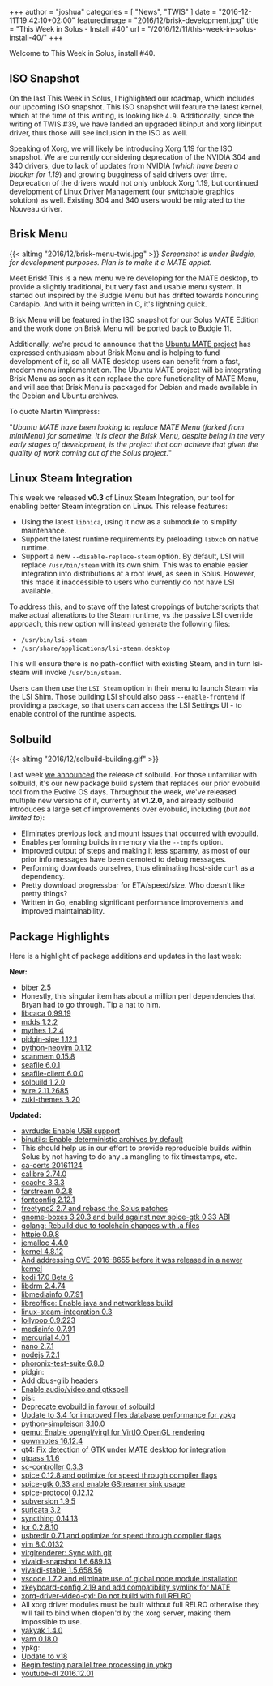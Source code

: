 +++
author = "joshua"
categories = [
"News",
"TWIS"
]
date =  "2016-12-11T19:42:10+02:00"
featuredimage = "2016/12/brisk-development.jpg"
title = "This Week in Solus - Install #40"
url = "/2016/12/11/this-week-in-solus-install-40/"
+++

Welcome to This Week in Solus, install #40.

## ISO Snapshot

On the last This Week in Solus, I highlighted our roadmap, which includes our upcoming ISO snapshot. This ISO snapshot will feature the latest kernel, which at the time of this writing, is looking like `4.9`. Additionally, since the writing of TWIS #39, 
we have landed an upgraded libinput and xorg libinput driver, thus those will see inclusion in the ISO as well.

Speaking of Xorg, we will likely be introducing Xorg 1.19 for the ISO snapshot. We are currently considering deprecation of the NVIDIA 304 and 340 drivers, due to lack of updates from NVIDIA (*which have been a blocker for 1.19*) and growing bugginess of 
said drivers over time. Deprecation of the drivers would not only unblock Xorg 1.19, but continued development of Linux Driver Management (our switchable graphics solution) as well. Existing 304 and 340 users would be migrated to the Nouveau driver.

## Brisk Menu

{{< altimg "2016/12/brisk-menu-twis.jpg" >}}
*Screenshot is under Budgie, for development purposes. Plan is to make it a MATE applet.*

Meet Brisk! This is a new menu we're developing for the MATE desktop, to provide a slightly traditional, but very fast and usable menu system. It started out inspired by the Budgie Menu but has drifted towards honouring Cardapio. And with it being written in C, 
it's lightning quick.

Brisk Menu will be featured in the ISO snapshot for our Solus MATE Edition and the work done on Brisk Menu will be ported back to Budgie 11.

Additionally, we're proud to announce that the [Ubuntu MATE project](https://ubuntu-mate.org/) has expressed enthusiasm about Brisk Menu and is helping to fund development of it, so all MATE desktop users can benefit from a fast, 
modern menu implementation. The Ubuntu MATE project will be integrating Brisk Menu as soon as it can replace the core functionality of MATE Menu, and will see that Brisk Menu is packaged for Debian and made available in the Debian and Ubuntu archives.

To quote Martin Wimpress:

"*Ubuntu MATE have been looking to replace MATE Menu (forked from mintMenu) for sometime. It is clear the Brisk Menu, despite being in the very early stages of development, is the project that can achieve that given the quality of work coming 
out of the Solus project.*"

## Linux Steam Integration

This week we released **v0.3** of Linux Steam Integration, our tool for enabling better Steam integration on Linux. This release features:

- Using the latest `libnica`, using it now as a submodule to simplify maintenance.
- Support the latest runtime requirements by preloading `libxcb` on native runtime.
- Support a new `--disable-replace-steam` option. By default, LSI will replace `/usr/bin/steam` with its own shim. This was to enable easier integration into distributions at a root level, as seen in Solus. However, this made it inaccessible
to users who currently do not have LSI available.

To address this, and to stave off the latest croppings of butcherscripts that make actual alterations to the Steam runtime, vs the passive LSI override approach, this new option will instead generate the following files:

- `/usr/bin/lsi-steam`
- `/usr/share/applications/lsi-steam.desktop`

This will ensure there is no path-conflict with existing Steam, and in turn lsi-steam will invoke `/usr/bin/steam`.

Users can then use the `LSI Steam` option in their menu to launch Steam via the LSI Shim. Those building LSI should also pass `--enable-frontend` if providing a package, so that users can access the LSI Settings UI - to enable control of the runtime aspects.

## Solbuild

{{< altimg "2016/12/solbuild-building.gif" >}}

Last week [we announced](https://plus.google.com/+Solus-Project/posts/8zKuytw1p1h) the release of solbuild. For those unfamiliar with solbuild, it's our new package build system that replaces our prior evobuild tool from the 
Evolve OS days. Throughout the week, we've released multiple new versions of it, currently at **v1.2.0**, and already solbuild introduces a large set of improvements over evobuild, including (*but not limited to*):

- Eliminates previous lock and mount issues that occurred with evobuild.
- Enables performing builds in memory via the `--tmpfs` option.
- Improved output of steps and making it less spammy, as most of our prior info messages have been demoted to debug messages.
- Performing downloads ourselves, thus eliminating host-side `curl` as a dependency.
- Pretty download progressbar for ETA/speed/size. Who doesn't like pretty things? 
- Written in Go, enabling significant performance improvements and improved maintainability.

## Package Highlights

Here is a highlight of package additions and updates in the last week:

**New:**

- [biber 2.5](https://git.solus-project.com/packages/biber/commit/?id=8a8917f9ea04bb62ac071a747e39e7367ea147fd)
 - Honestly, this singular item has about a million perl dependencies that Bryan had to go through. Tip a hat to him.
- [libcaca 0.99.19](https://git.solus-project.com/packages/libcaca/commit/?id=8cfec3a6ae3526593c3066419585c13a3392a915)
- [mdds 1.2.2](https://git.solus-project.com/packages/mdds/commit/?id=f4a782cad2a559a2f5d90c9d895716c28ea77454)
- [mythes 1.2.4](https://git.solus-project.com/packages/mythes/commit/?id=08e8ee3139bbc47db13860e765e4f0bdf144f2e7)
- [pidgin-sipe 1.12.1](https://git.solus-project.com/packages/pidgin-sipe/commit/?id=3baef01b1bef46d11a83ba25f73eee06ef3da841)
- [python-neovim 0.1.12](https://git.solus-project.com/packages/python-neovim/commit/?id=e480b06fe5389bcec3f1050308946681ac62d619)
- [scanmem 0.15.8](https://git.solus-project.com/packages/scanmem/commit/?id=d7e388a64bd01f03235a605d18ad27d1e4cc1d1d)
- [seafile 6.0.1](https://git.solus-project.com/packages/seafile/commit/?id=3433cf83d115e3489fa4358f190443c89fed9093)
- [seafile-client 6.0.0](https://git.solus-project.com/packages/seafile-client/commit/?id=5d4e7fdbaa2939c478cf7ecdc3550115981eecdf)
- [solbuild 1.2.0](https://git.solus-project.com/packages/solbuild/commit/?id=03ec3b3409f314e4a4fed1e10c0d84a69c6c2610)
- [wire 2.11.2685](https://git.solus-project.com/packages/wire/commit/?id=d6ef0379f374b58afdfdae11dd1106a0fdf6ba8c)
- [zuki-themes 3.20](https://git.solus-project.com/packages/zuki-themes/commit/?id=f72c462e2109fa024424b25c15c320a656a66427)

**Updated:**

- [avrdude: Enable USB support](https://git.solus-project.com/packages/avrdude/commit/?id=233f3692411341ddf0b015a3202a3fc3f740e646)
- [binutils: Enable deterministic archives by default](https://git.solus-project.com/packages/binutils/commit/?id=ee75f143e77ab4d8cd13ea9fe3698dbe1c3f8578)
 - This should help us in our effort to provide reproducible builds within Solus by not having to do any .a mangling to fix timestamps, etc.
- [ca-certs 20161124](https://git.solus-project.com/packages/ca-certs/commit/?id=ffeab9c97c3bee1e33b4972906de73c268acc01f)
- [calibre 2.74.0](https://git.solus-project.com/packages/calibre/commit/?id=19a028902ed596b4d57554f4334364b798af879f)
- [ccache 3.3.3](https://git.solus-project.com/packages/ccache/commit/?id=e795d7aff85f6a9729e3b03f5eba7bb0701b9ba7)
- [farstream 0.2.8](https://git.solus-project.com/packages/farstream/commit/?id=f1ef5c62edc59003b9f9ea846d403ed1784c8c6f)
- [fontconfig 2.12.1](https://git.solus-project.com/packages/fontconfig/commit/?id=f8b4c6f5fe1f48c2ec397707f65cfc37c606225c)
- [freetype2 2.7 and rebase the Solus patches](https://git.solus-project.com/packages/freetype2/commit/?id=9c50f1963236e1ede07afea4e384a8546ffcb26b)
- [gnome-boxes 3.20.3 and build against new spice-gtk 0.33 ABI](https://git.solus-project.com/packages/gnome-boxes/commit/?id=ac014477a54ebe0aa2501c368698e6ddf5d3e8c0)
- [golang: Rebuild due to toolchain changes with .a files](https://git.solus-project.com/packages/golang/commit/?id=2b8510626fe3be0bb2cd77178235abde1087c948)
- [httpie 0.9.8](https://git.solus-project.com/packages/httpie/commit/?id=df504b4622b21e3b553e65d39ce57075c5c4da08)
- [jemalloc 4.4.0](https://git.solus-project.com/packages/jemalloc/commit/?id=feea644238241acb199f86d3128dc67005a47261)
- [kernel 4.8.12](https://git.solus-project.com/packages/kernel/commit/?id=428267d3f72b1e7342cad37c72e17988689f8843)
 - [And addressing CVE-2016-8655 before it was released in a newer kernel](https://git.solus-project.com/packages/kernel/commit/?id=65080112af6e4b75172f846524e26377405e5932)
- [kodi 17.0 Beta 6](https://git.solus-project.com/packages/kodi/commit/?id=27cb691c708546b0cd32e418ce869f6320e85e9f)
- [libdrm 2.4.74](https://git.solus-project.com/packages/libdrm/commit/?id=1ad592cf5ab154534ac9b7f101545fecd027f48a)
- [libmediainfo 0.7.91](https://git.solus-project.com/packages/libmediainfo/commit/?id=1dac766b94c65847650e531225f2e37585d6d230)
- [libreoffice: Enable java and networkless build](https://git.solus-project.com/packages/libreoffice/commit/?id=ded5fa7014bc6347632152b7f0a8a16b654749e3)
- [linux-steam-integration 0.3](https://git.solus-project.com/packages/linux-steam-integration/commit/?id=bf7029ff609f22cab5a1a5b0182adf38c88a3e11)
- [lollypop 0.9.223](https://git.solus-project.com/packages/lollypop/commit/?id=1959f238b61a61c83ae9bba8070b86e78f952761)
- [mediainfo 0.7.91](https://git.solus-project.com/packages/mediainfo/commit/?id=231c6a406b26ec65a3ce2b13ed3554dec294439d)
- [mercurial 4.0.1](https://git.solus-project.com/packages/mercurial/commit/?id=d84672e72b78b1574e1c46f2975f3cb8a224e3a0)
- [nano 2.7.1](https://git.solus-project.com/packages/nano/commit/?id=9892632bd7f931e3b673cec5fa322eb03b4e0745)
- [nodejs 7.2.1](https://git.solus-project.com/packages/nodejs/commit/?id=0f0adddac2d8a22cf072303559ac67fe83491761)
- [phoronix-test-suite 6.8.0](https://git.solus-project.com/packages/phoronix-test-suite/commit/?id=18fe12bef89b3b477b085651c6c175e82d2c46be)
- pidgin:
 - [Add dbus-glib headers](https://git.solus-project.com/packages/pidgin/commit/?id=052359319e9cd962a10d126e4dec241a455873ab)
 - [Enable audio/video and gtkspell](https://git.solus-project.com/packages/pidgin/commit/?id=0aab28e8f4ccd6239d6ff95b5d5c44ccd7095223)
- pisi:
 - [Deprecate evobuild in favour of solbuild](https://git.solus-project.com/packages/pisi/commit/?id=48d30f0a3a877a5ae150e0a7f77e0f070ebe9d8a)
 - [Update to 3.4 for improved files database performance for ypkg](https://git.solus-project.com/packages/pisi/commit/?id=b1e52a01754518897f48f8e111ab7ccabe979a05)
- [python-simplejson 3.10.0](https://git.solus-project.com/packages/python-simplejson/commit/?id=25a0e27674830a0d58d4cc9fb85ef54bb54aea5c)
- [qemu: Enable opengl/virgl for VirtIO OpenGL rendering](https://git.solus-project.com/packages/qemu/commit/?id=1c7d4c0d224bdd92da3888cef3836b6ae89b2a48)
- [qownnotes 16.12.4](https://git.solus-project.com/packages/qownnotes/commit/?id=dcada6ca1d6e44c91f32f754a3406b978584c1e3)
- [qt4: Fix detection of GTK under MATE desktop for integration](https://git.solus-project.com/packages/qt4/commit/?id=b3760706004711c20025868d459357c2f5690aaf)
- [qtpass 1.1.6](https://git.solus-project.com/packages/qtpass/commit/?id=9a09867e382e8d83ccdfc898611057c513a037a5)
- [sc-controller 0.3.3](https://git.solus-project.com/packages/sc-controller/commit/?id=5e4a365a6e9989813e21d5636cbaf9abbd1301e5)
- [spice 0.12.8 and optimize for speed through compiler flags](https://git.solus-project.com/packages/spice/commit/?id=a84f2b23891909a4bc1fd330faf95fee60eee0b8)
- [spice-gtk 0.33 and enable GStreamer sink usage](https://git.solus-project.com/packages/spice-gtk/commit/?id=20a20f6c8909f9423e82e7b393bd63a3ad6d8b0e)
- [spice-protocol 0.12.12](https://git.solus-project.com/packages/spice-protocol/commit/?id=60bc44b516c4172f32859a364fb9444339614c85)
- [subversion 1.9.5](https://git.solus-project.com/packages/subversion/commit/?id=dd959df525b7ab2a5bfa7d83f76ca098cfeb20c3)
- [suricata 3.2](https://git.solus-project.com/packages/suricata/commit/?id=7d5d85f850f916ea770a860cd1067c394aff8cce)
- [syncthing 0.14.13](https://git.solus-project.com/packages/syncthing/commit/?id=d394226235c58c50adfbb336393cad977f0ccbb2)
- [tor 0.2.8.10](https://git.solus-project.com/packages/tor/commit/?id=d8998437611432cc747b5900b77c7d229762b523)
- [usbredir 0.7.1 and optimize for speed through compiler flags](https://git.solus-project.com/packages/usbredir/commit/?id=5a31c51a06058edb74674f4d1fbe575ad3f5ab7f)
- [vim 8.0.0132](https://git.solus-project.com/packages/vim/commit/?id=9cfd30302483e43460cfab87037efce7c7a6c06d)
- [virglrenderer: Sync with git](https://git.solus-project.com/packages/virglrenderer/commit/?id=18f21efcc8578a44bc51626c870612f261f3fc2b)
- [vivaldi-snapshot 1.6.689.13](https://git.solus-project.com/packages/vivaldi-snapshot/commit/?id=b19f3f252c6b2d7400b7a72b06d9a2cd3ab84c97)
- [vivaldi-stable 1.5.658.56](https://git.solus-project.com/packages/vivaldi-stable/commit/?id=4bfd18537aa59eeb114804ddadc7b475a50fa6de)
- [vscode 1.7.2 and eliminate use of global node module installation](https://git.solus-project.com/packages/vscode/commit/?id=96212173d37352146bb75c3d4528e7a77729dfad)
- [xkeyboard-config 2.19 and add compatibility symlink for MATE](https://git.solus-project.com/packages/xkeyboard-config/commit/?id=5ae9ea62ff8be7f95f3e7813ce6043e766e9f8bd)
- [xorg-driver-video-qxl: Do not build with full RELRO](https://git.solus-project.com/packages/xorg-driver-video-qxl/commit/?id=abb781d4a81e88181bbc79ed41fa891c9e5c5270)
 - All xorg driver modules must be built without full RELRO otherwise they will fail to bind when dlopen'd by the xorg server, making them impossible to use.
- [yakyak 1.4.0](https://git.solus-project.com/packages/yakyak/commit/?id=bf04354781b436039dd538cfbfcc1f22ee385894)
- [yarn 0.18.0](https://git.solus-project.com/packages/yarn/commit/?id=6f80ee65f825af54f70b82814891eefd0a2f16d5)
- ypkg:
 - [Update to v18](https://git.solus-project.com/packages/ypkg/commit/?id=b6b97a60c2d102e89db920028307c81fb6cb4c59)
 - [Begin testing parallel tree processing in ypkg](https://git.solus-project.com/packages/ypkg/commit/?id=1d87df2fc3c84bdc30b22a8bae0069a8c3b9149c)
- [youtube-dl 2016.12.01](https://git.solus-project.com/packages/youtube-dl/commit/?id=f860f6a029585a618f609f92c476875ac08e819b)